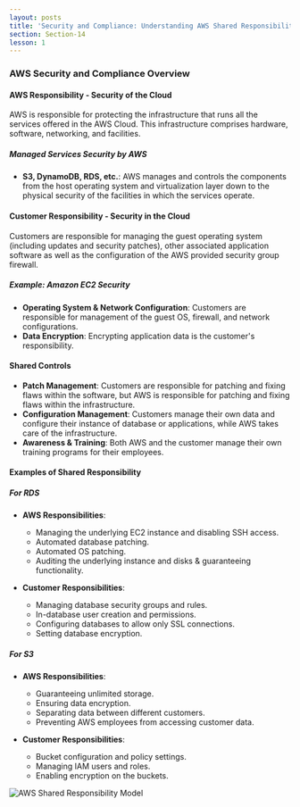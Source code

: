 ```yaml
---
layout: posts
title: 'Security and Compliance: Understanding AWS Shared Responsibility Model'
section: Section-14
lesson: 1
---
```


### AWS Security and Compliance Overview

#### AWS Responsibility - Security of the Cloud

AWS is responsible for protecting the infrastructure that runs all the services offered in the AWS Cloud. This infrastructure comprises hardware, software, networking, and facilities.

<!-- pagebreak -->

##### Managed Services Security by AWS

- **S3, DynamoDB, RDS, etc.**: AWS manages and controls the components from the host operating system and virtualization layer down to the physical security of the facilities in which the services operate.

<!-- pagebreak -->

#### Customer Responsibility - Security in the Cloud

Customers are responsible for managing the guest operating system (including updates and security patches), other associated application software as well as the configuration of the AWS provided security group firewall.

<!-- pagebreak -->

##### Example: Amazon EC2 Security

- **Operating System & Network Configuration**: Customers are responsible for management of the guest OS, firewall, and network configurations.
- **Data Encryption**: Encrypting application data is the customer's responsibility.

<!-- pagebreak -->

#### Shared Controls

- **Patch Management**: Customers are responsible for patching and fixing flaws within the software, but AWS is responsible for patching and fixing flaws within the infrastructure.
- **Configuration Management**: Customers manage their own data and configure their instance of database or applications, while AWS takes care of the infrastructure.
- **Awareness & Training**: Both AWS and the customer manage their own training programs for their employees.

<!-- pagebreak -->

#### Examples of Shared Responsibility

##### For RDS

- **AWS Responsibilities**:

  - Managing the underlying EC2 instance and disabling SSH access.
  - Automated database patching.
  - Automated OS patching.
  - Auditing the underlying instance and disks & guaranteeing functionality.

- **Customer Responsibilities**:
  - Managing database security groups and rules.
  - In-database user creation and permissions.
  - Configuring databases to allow only SSL connections.
  - Setting database encryption.

<!-- pagebreak -->

##### For S3

- **AWS Responsibilities**:

  - Guaranteeing unlimited storage.
  - Ensuring data encryption.
  - Separating data between different customers.
  - Preventing AWS employees from accessing customer data.

- **Customer Responsibilities**:
  - Bucket configuration and policy settings.
  - Managing IAM users and roles.
  - Enabling encryption on the buckets.

<!-- pagebreak -->

![AWS Shared Responsibility Model](https://d1.awsstatic.com/security-center/Shared_Responsibility_Model_V2.59d1eccec334b366627e9295b304202faf7b899b.jpg)
